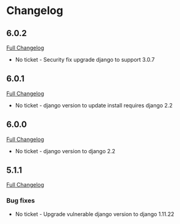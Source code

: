 # Changelog
## 6.0.2
[Full Changelog](https://github.com/uktrade/directory-client-core/pull/21/files)
- No ticket - Security fix upgrade django to support 3.0.7

## 6.0.1
[Full Changelog](https://github.com/uktrade/directory-client-core/pull/20/files)
- No ticket - django version to update install requires django 2.2

## 6.0.0
[Full Changelog](https://github.com/uktrade/directory-client-core/pull/19/files)
- No ticket - django version to django 2.2

## 5.1.1
[Full Changelog](https://github.com/uktrade/directory-client-core/pull/14/files)
### Bug fixes
- No ticket - Upgrade vulnerable django version to django 1.11.22

